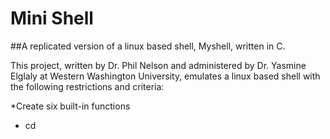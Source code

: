 # Mini Shell



##A replicated version of a linux based shell, Myshell, written in C.

This project, written by Dr. Phil Nelson and administered by Dr. Yasmine Elglaly at Western Washington University, emulates a linux based shell with the following restrictions and criteria:

*Create six built-in functions
  * cd

